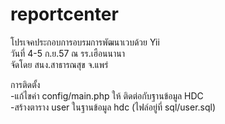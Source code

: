 reportcenter
============
โปรเจคประกอบการอบรมการพัฒนาเวบด้วย Yii <br>
วันที่ 4-5 ก.ย.57 ณ รร.เฮือนนานา <br>
จัดโดย สนง.สาธารณสุข จ.แพร่ <br>

การติดตั้ง<br>
-แก้ไขค่า config/main.php ให้ ติดต่อกับฐานข้อมูล HDC<br>
-สร้างตาราง user ในฐานข้อมูล hdc (ไฟล์อยู่ที่ sql/user.sql)


